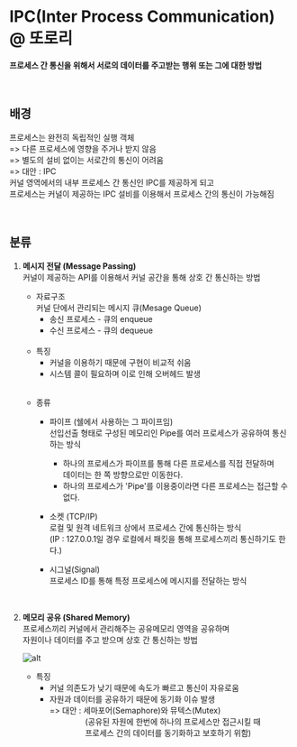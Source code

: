 # IPC(Inter Process Communication) @ 또로리
**프로세스 간 통신을 위해서 서로의 데이터를 주고받는 행위 또는 그에 대한 방법**

<br>

## **배경**
프로세스는 완전히 독립적인 실행 객체  
=> 다른 프로세스에 영향을 주거나 받지 않음  
=> 별도의 설비 없이는 서로간의 통신이 어려움  
=> 대안 : IPC  
커널 영역에서의 내부 프로세스 간 통신인 IPC를 제공하게 되고  
프로세스는 커널이 제공하는 IPC 설비를 이용해서 프로세스 간의 통신이 가능해짐

<br>

## **분류**
1. **메시지 전달 (Message Passing)**  
커널이 제공하는 API를 이용해서 커널 공간을 통해 상호 간 통신하는 방법

   - 자료구조  
    커널 단에서 관리되는 메시지 큐(Mesage Queue)
     - 송신 프로세스 - 큐의 enqueue
     - 수신 프로세스 -  큐의 dequeue

    <br>

   - 특징
     - 커널을 이용하기 때문에 구현이 비교적 쉬움
     - 시스템 콜이 필요하며 이로 인해 오버헤드 발생

    <br>

   - 종류  
  
       - 파이프 (쉘에서 사용하는 그 파이프임)  
         선입선출 형태로 구성된 메모리인 Pipe를 여러 프로세스가 공유하여 통신하는 방식
          - 하나의 프로세스가 파이프를 통해 다른 프로세스를 직접 전달하며  
            데이터는 한 쪽 방향으로만 이동한다.
          - 하나의 프로세스가 'Pipe'를 이용중이라면 다른 프로세스는 접근할 수 없다.
    
       - 소켓 (TCP/IP)  
            로컬 및 원격 네트워크 상에서 프로세스 간에 통신하는 방식  
            (IP : 127.0.0.1일 경우 로컬에서 패킷을 통해 프로세스끼리 통신하기도 한다.)
            
      -  시그널(Signal)  
        프로세스 ID를 통해 특정 프로세스에 메시지를 전달하는 방식

<br>

2. **메모리 공유 (Shared Memory)**  
    프로세스끼리 커널에서 관리해주는 공유메모리 영역을 공유하며  
    자원이나 데이터를 주고 받으며 상호 간 통신하는 방법  
    
    ![alt](https://velog.velcdn.com/images%2Fyanghl98%2Fpost%2F9d620bb0-54a2-48bd-b30f-d4f0fc4d0303%2Fimage.png)
    
    - 특징  
      - 커널 의존도가 낮기 때문에 속도가 빠르고 통신이 자유로움
      - 자원과 데이터를 공유하기 때문에 동기화 이슈 발생  
        => 대안 : 세마포어(Semaphore)와 뮤텍스(Mutex)  
        &nbsp;&nbsp;&nbsp;&nbsp;&nbsp;&nbsp;&nbsp;&nbsp;&nbsp;&nbsp;&nbsp;&nbsp;&nbsp;&nbsp;&nbsp;&nbsp;(공유된 자원에 한번에 하나의 프로세스만 접근시킬 때<br>
        &nbsp;&nbsp;&nbsp;&nbsp;&nbsp;&nbsp;&nbsp;&nbsp;&nbsp;&nbsp;&nbsp;&nbsp;&nbsp;&nbsp;&nbsp;&nbsp;프로세스 간의 데이터를 동기화하고 보호하기 위함)
